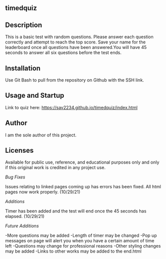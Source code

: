 ## timedquiz

## Description
This is a basic test with random questions. Please answer each question correctly and attempt to reach the top score. Save your name for the leaderboard once all questions have been answered.You will have 45 seconds to answer all six questions before the test ends.

## Installation
Use Git Bash to pull from the repository on Github with the SSH link.

## Usage and Startup
Link to quiz here: https://sav2234.github.io/timedquiz/index.html

## Author
I am the sole author of this project.

## Licenses
Available for public use, reference, and educational purposes only and only if this original work is credited in any project use.

*Bug Fixes*

Issues relating to linked pages coming up has errors has been fixed. All html pages now work properly. (10/29/21)

*Additions*

Timer has been added and the test will end once the 45 seconds has elapsed. (10/29/21)

*Future Additions*

-More questions may be added
-Length of timer may be changed
-Pop up messages on page will alert you when you have a certain amount of time left
-Questions may change for professional reasons
-Other styling changes may be added
-Links to other works may be added to the end.html